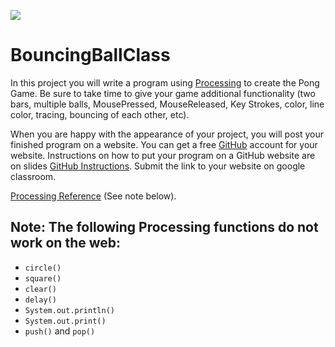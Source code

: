 ![](BallClass.png) 
# BouncingBallClass

In this project you will write a program using [Processing](https://processing.org) to create the Pong Game. Be sure to take time to give your game additional functionality (two bars, multiple balls, MousePressed, MouseReleased, Key Strokes, color, line color, tracing, bouncing of each other, etc). 

When you are happy with the appearance of your project, you will post your finished program on a website. You can get a free [GitHub](https://github.com) account for your website. Instructions on how to put your program on a GitHub website are on slides [GitHub Instructions](https://docs.google.com/presentation/d/1ixFGgkEH7pFzWNaX8LePapQFWQg0BbsdVZMflQqHeSU/edit?usp=sharing). Submit the link to your website on google classroom.

[Processing Reference](https://processing.org/reference) (See note below).  


Note: The following Processing functions do not work on the web:
----------------------------------------------------------
+ `circle()`
+ `square()`
+ `clear()`
+ `delay()`
+ `System.out.println()`
+ `System.out.print()`
+ `push()` and `pop()`
